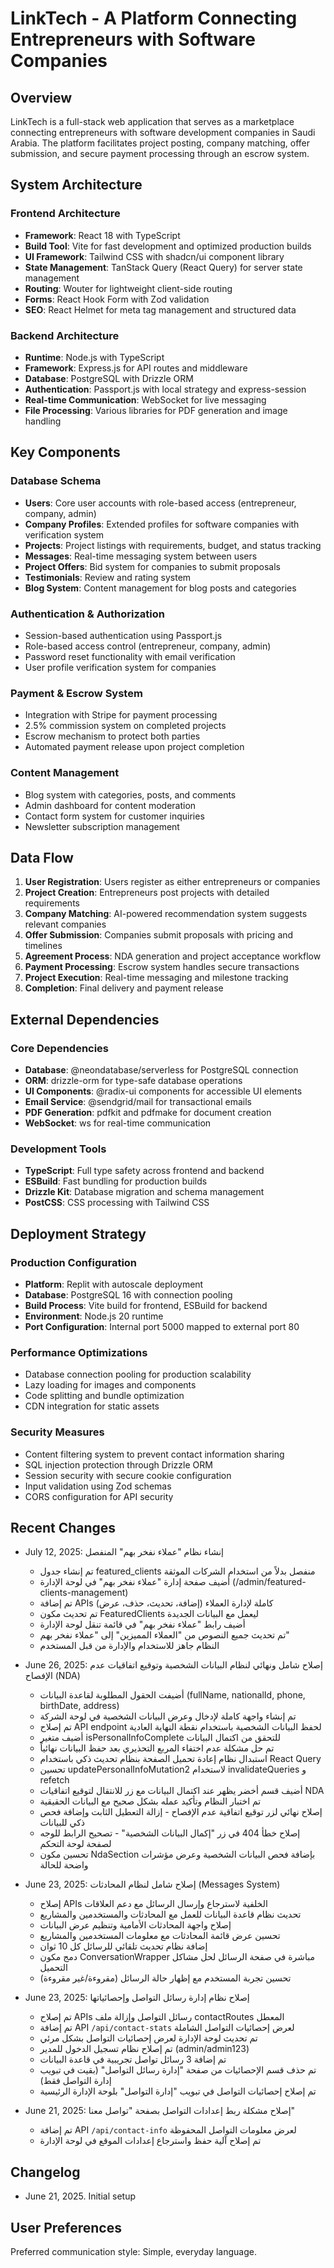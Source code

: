 # LinkTech - A Platform Connecting Entrepreneurs with Software Companies

## Overview

LinkTech is a full-stack web application that serves as a marketplace connecting entrepreneurs with software development companies in Saudi Arabia. The platform facilitates project posting, company matching, offer submission, and secure payment processing through an escrow system.

## System Architecture

### Frontend Architecture
- **Framework**: React 18 with TypeScript
- **Build Tool**: Vite for fast development and optimized production builds
- **UI Framework**: Tailwind CSS with shadcn/ui component library
- **State Management**: TanStack Query (React Query) for server state management
- **Routing**: Wouter for lightweight client-side routing
- **Forms**: React Hook Form with Zod validation
- **SEO**: React Helmet for meta tag management and structured data

### Backend Architecture
- **Runtime**: Node.js with TypeScript
- **Framework**: Express.js for API routes and middleware
- **Database**: PostgreSQL with Drizzle ORM
- **Authentication**: Passport.js with local strategy and express-session
- **Real-time Communication**: WebSocket for live messaging
- **File Processing**: Various libraries for PDF generation and image handling

## Key Components

### Database Schema
- **Users**: Core user accounts with role-based access (entrepreneur, company, admin)
- **Company Profiles**: Extended profiles for software companies with verification system
- **Projects**: Project listings with requirements, budget, and status tracking
- **Messages**: Real-time messaging system between users
- **Project Offers**: Bid system for companies to submit proposals
- **Testimonials**: Review and rating system
- **Blog System**: Content management for blog posts and categories

### Authentication & Authorization
- Session-based authentication using Passport.js
- Role-based access control (entrepreneur, company, admin)
- Password reset functionality with email verification
- User profile verification system for companies

### Payment & Escrow System
- Integration with Stripe for payment processing
- 2.5% commission system on completed projects
- Escrow mechanism to protect both parties
- Automated payment release upon project completion

### Content Management
- Blog system with categories, posts, and comments
- Admin dashboard for content moderation
- Contact form system for customer inquiries
- Newsletter subscription management

## Data Flow

1. **User Registration**: Users register as either entrepreneurs or companies
2. **Project Creation**: Entrepreneurs post projects with detailed requirements
3. **Company Matching**: AI-powered recommendation system suggests relevant companies
4. **Offer Submission**: Companies submit proposals with pricing and timelines
5. **Agreement Process**: NDA generation and project acceptance workflow
6. **Payment Processing**: Escrow system handles secure transactions
7. **Project Execution**: Real-time messaging and milestone tracking
8. **Completion**: Final delivery and payment release

## External Dependencies

### Core Dependencies
- **Database**: @neondatabase/serverless for PostgreSQL connection
- **ORM**: drizzle-orm for type-safe database operations
- **UI Components**: @radix-ui components for accessible UI elements
- **Email Service**: @sendgrid/mail for transactional emails
- **PDF Generation**: pdfkit and pdfmake for document creation
- **WebSocket**: ws for real-time communication

### Development Tools
- **TypeScript**: Full type safety across frontend and backend
- **ESBuild**: Fast bundling for production builds
- **Drizzle Kit**: Database migration and schema management
- **PostCSS**: CSS processing with Tailwind CSS

## Deployment Strategy

### Production Configuration
- **Platform**: Replit with autoscale deployment
- **Database**: PostgreSQL 16 with connection pooling
- **Build Process**: Vite build for frontend, ESBuild for backend
- **Environment**: Node.js 20 runtime
- **Port Configuration**: Internal port 5000 mapped to external port 80

### Performance Optimizations
- Database connection pooling for production scalability
- Lazy loading for images and components
- Code splitting and bundle optimization
- CDN integration for static assets

### Security Measures
- Content filtering system to prevent contact information sharing
- SQL injection protection through Drizzle ORM
- Session security with secure cookie configuration
- Input validation using Zod schemas
- CORS configuration for API security

## Recent Changes

- July 12, 2025: إنشاء نظام "عملاء نفخر بهم" المنفصل
  - تم إنشاء جدول featured_clients منفصل بدلاً من استخدام الشركات الموثقة
  - أضيف صفحة إدارة "عملاء نفخر بهم" في لوحة الإدارة (/admin/featured-clients-management)
  - تم إضافة APIs كاملة لإدارة العملاء (إضافة، تحديث، حذف، عرض)
  - تم تحديث مكون FeaturedClients ليعمل مع البيانات الجديدة
  - أضيف رابط "عملاء نفخر بهم" في قائمة تنقل لوحة الإدارة
  - تم تحديث جميع النصوص من "العملاء المميزين" إلى "عملاء نفخر بهم"
  - النظام جاهز للاستخدام والإدارة من قبل المستخدم

- June 26, 2025: إصلاح شامل ونهائي لنظام البيانات الشخصية وتوقيع اتفاقيات عدم الإفصاح (NDA)
  - أضيفت الحقول المطلوبة لقاعدة البيانات (fullName, nationalId, phone, birthDate, address)
  - تم إنشاء واجهة كاملة لإدخال وعرض البيانات الشخصية في لوحة الشركة
  - تم إصلاح API endpoint لحفظ البيانات الشخصية باستخدام نقطة النهاية العادية
  - أضيف متغير isPersonalInfoComplete للتحقق من اكتمال البيانات
  - تم حل مشكلة عدم اختفاء المربع التحذيري بعد حفظ البيانات نهائياً
  - استبدال نظام إعادة تحميل الصفحة بنظام تحديث ذكي باستخدام React Query
  - تحسين updatePersonalInfoMutation2 لاستخدام invalidateQueries و refetch
  - أضيف قسم أخضر يظهر عند اكتمال البيانات مع زر للانتقال لتوقيع اتفاقيات NDA
  - تم اختبار النظام وتأكيد عمله بشكل صحيح مع البيانات الحقيقية
  - إصلاح نهائي لزر توقيع اتفاقية عدم الإفصاح - إزالة التعطيل الثابت وإضافة فحص ذكي للبيانات
  - إصلاح خطأ 404 في زر "إكمال البيانات الشخصية" - تصحيح الرابط للوجه لصفحة لوحة التحكم
  - تحسين مكون NdaSection بإضافة فحص البيانات الشخصية وعرض مؤشرات واضحة للحالة

- June 23, 2025: إصلاح شامل لنظام المحادثات (Messages System)
  - إصلاح APIs الخلفية لاسترجاع وإرسال الرسائل مع دعم العلاقات
  - تحديث نظام قاعدة البيانات للعمل مع المحادثات والمستخدمين والمشاريع
  - إصلاح واجهة المحادثات الأمامية وتنظيم عرض البيانات
  - تحسين عرض قائمة المحادثات مع معلومات المستخدمين والمشاريع
  - إضافة نظام تحديث تلقائي للرسائل كل 10 ثوان
  - دمج مكون ConversationWrapper مباشرة في صفحة الرسائل لحل مشاكل التحميل
  - تحسين تجربة المستخدم مع إظهار حالة الرسائل (مقروءة/غير مقروءة)

- June 23, 2025: إصلاح نظام إدارة رسائل التواصل وإحصائياتها
  - تم إصلاح APIs رسائل التواصل وإزالة ملف contactRoutes المعطل
  - تم إضافة API `/api/contact-stats` لعرض إحصائيات التواصل الشاملة
  - تم تحديث لوحة الإدارة لعرض إحصائيات التواصل بشكل مرئي
  - تم إصلاح نظام تسجيل الدخول للمدير (admin/admin123)
  - تم إضافة 3 رسائل تواصل تجريبية في قاعدة البيانات
  - تم حذف قسم الإحصائيات من صفحة "إدارة رسائل التواصل" (بقيت في تبويب إدارة التواصل فقط)
  - تم إصلاح إحصائيات التواصل في تبويب "إدارة التواصل" بلوحة الإدارة الرئيسية

- June 21, 2025: إصلاح مشكلة ربط إعدادات التواصل بصفحة "تواصل معنا"
  - تم إضافة API `/api/contact-info` لعرض معلومات التواصل المحفوظة
  - تم إصلاح آلية حفظ واسترجاع إعدادات الموقع في لوحة الإدارة

## Changelog

- June 21, 2025. Initial setup

## User Preferences

Preferred communication style: Simple, everyday language.